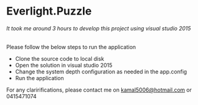 # Everlight.Puzzle
###### It took me around 3 hours to develop this project using visual studio 2015
Please follow the below steps to run the application
* Clone the source code to local disk
* Open the solution in visual studio 2015
* Change the system depth configuration as needed in the app.config
* Run the application

For any claririfications, please contact me on kamal5006@hotmail.com or 0415471074
